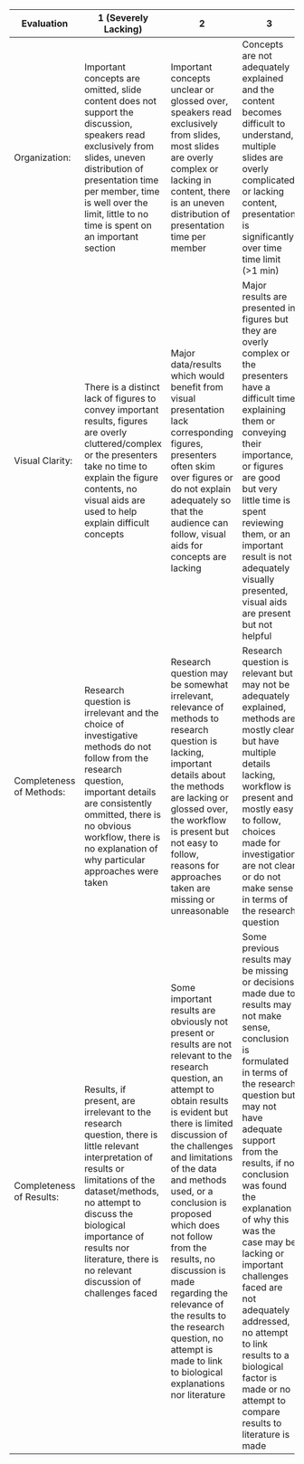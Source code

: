 | Evaluation                 | 1 (Severely Lacking)                                                                                                                                                                                                                                                                           | 2                                                                                                                                                                                                                                                                                                                                                                                                                                                                                          | 3                                                                                                                                                                                                                                                                                                                                                                                                                                                                                    | 4                                                                                                                                                                                                                                                                                                                                                                                                                                                                                             | 5 (Excellent)                                                                                                                                                                                                                                                                                                                                                                                                                                                            |
|----------------------------|------------------------------------------------------------------------------------------------------------------------------------------------------------------------------------------------------------------------------------------------------------------------------------------------|--------------------------------------------------------------------------------------------------------------------------------------------------------------------------------------------------------------------------------------------------------------------------------------------------------------------------------------------------------------------------------------------------------------------------------------------------------------------------------------------|--------------------------------------------------------------------------------------------------------------------------------------------------------------------------------------------------------------------------------------------------------------------------------------------------------------------------------------------------------------------------------------------------------------------------------------------------------------------------------------|-----------------------------------------------------------------------------------------------------------------------------------------------------------------------------------------------------------------------------------------------------------------------------------------------------------------------------------------------------------------------------------------------------------------------------------------------------------------------------------------------|--------------------------------------------------------------------------------------------------------------------------------------------------------------------------------------------------------------------------------------------------------------------------------------------------------------------------------------------------------------------------------------------------------------------------------------------------------------------------|
| Organization:              | Important concepts are omitted,   slide content does not support the discussion, speakers read exclusively from   slides, uneven distribution of presentation time per member, time is well   over the limit, little to no time is spent on an important section                               | Important concepts unclear or   glossed over, speakers read exclusively from slides, most slides are overly   complex or lacking in content, there is an uneven distribution of   presentation time per member                                                                                                                                                                                                                                                                             | Concepts are not adequately   explained and the content becomes difficult to understand, multiple slides   are overly complicated or lacking content, presentation is significantly over   time time limit (>1 min)                                                                                                                                                                                                                                                                  | Presentation  and sections are easy to understand but   some concepts may be unclear or a slide may be overly complicated or   difficult to follow, presentation is slightly over time limit                                                                                                                                                                                                                                                                                                  | All sections are present and   covered, slides are easy to follow, ideas and results are clearly explained,   speakers are engaging, presentation is within time limit                                                                                                                                                                                                                                                                                                   |
| Visual   Clarity:          | There is a distinct lack of   figures to convey important results, figures are overly cluttered/complex or   the presenters take no time to explain the figure contents, no visual aids   are used to help explain difficult concepts                                                          | Major data/results which would   benefit from visual presentation lack corresponding figures, presenters often   skim over figures or do not explain adequately so that the audience can   follow, visual aids for concepts are lacking                                                                                                                                                                                                                                                    | Major results are presented in   figures but they are overly complex or the presenters have a difficult time   explaining them or conveying their importance, or figures are good but very   little time is spent reviewing them, or an important result is not adequately   visually presented, visual aids are present but not helpful                                                                                                                                             | Important/complex results are   presented visually in figures but may be difficult to follow even with   explanation, visual aids are present and help convey concepts                                                                                                                                                                                                                                                                                                                        | Important/complex results are   presented visually in figures to help convey their importance, figures are   easy to follow and are clearly explained by presenters, visual aids are very   helpfully used to convey concepts effectively                                                                                                                                                                                                                                |
| Completeness   of Methods: | Research question is irrelevant   and the choice of investigative methods do not follow from the research   question, important details are consistently ommitted, there is no obvious   workflow, there is no explanation of why particular approaches were taken                             | Research question may be   somewhat irrelevant, relevance of methods to research question is lacking,   important details about the methods are lacking or glossed over, the workflow   is present but not easy to follow, reasons for approaches taken are missing or   unreasonable                                                                                                                                                                                                      | Research question is relevant   but may not be adequately explained, methods are mostly clear but have   multiple details lacking, workflow is present and mostly easy to follow,   choices made for investigation are not clear or do not make sense in terms of   the research question                                                                                                                                                                                            | Research question is relevant   and well-explained, methods are mostly clear with some details lacking,   workflow is clear and coherent, some choices made for the methods are not   explained or do not obviously follow from the research question                                                                                                                                                                                                                                         | Research question is relevant   and well-explained, methods used are clearly highlighted with appropriate   detail, overall workflow is clear and coherent, choices made for methods are   clearly explained and framed in terms of the research question                                                                                                                                                                                                                |
| Completeness   of Results: | Results, if present, are   irrelevant to the research question, there is little relevant interpretation   of results or limitations of the dataset/methods, no attempt to discuss the   biological importance of results nor literature, there is no relevant discussion   of challenges faced | Some important results are   obviously not present or results are not relevant to the research question,   an attempt to obtain results is evident but there is limited discussion of   the challenges and limitations of the data and methods used, or a conclusion   is proposed which does not follow from the results, no discussion is made   regarding the relevance of the results to the research question, no attempt   is made to link to biological explanations nor literature | Some previous results may be   missing or decisions made due to results may not make sense, conclusion is   formulated in terms of the research question but may not have adequate   support from the results, if no conclusion was found the explanation of why   this was the case may be lacking or important challenges faced are not   adequately addressed, no attempt to link results to a biological factor is   made or no attempt to compare results to literature is made | Results at each stage are mostly   clear but may be inadequately explained at times, decisions taken in respons   to results are explained, conclusion is present but may be questionable in   light of the results, or if no conclusion as found an attempt was made to   explain the results in terms of limitations of the data and methods but   obvious points may be missed, an attempt to compare the results to biological   factors and literature was made without adequate support | Results at each stage of   analysis are clear, decisions taken in response to results are clearly   explained, a conclusion is well formulated in terms of both the research   question and the results, if no conclusion was found a strong attempt to   explain the results in terms of limitations of the data and methods is made,   a strong attempt to link the results to biological factors is made, a strong   attempt to compare results to literature is made |
